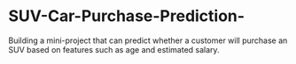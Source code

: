 # SUV-Car-Purchase-Prediction-
Building a mini-project that can predict whether a customer will purchase an SUV based on features such as age and estimated salary. 
